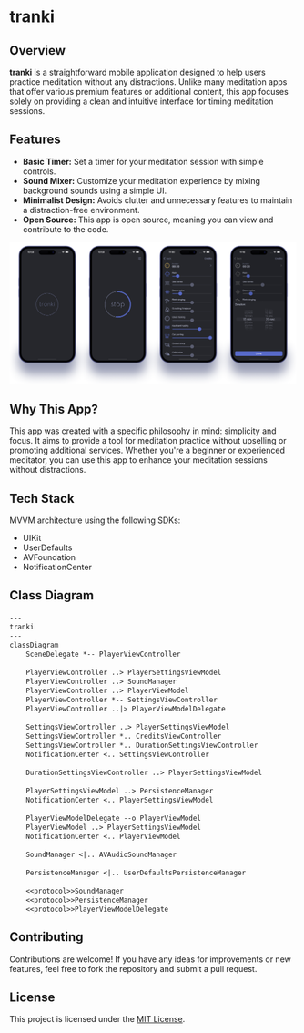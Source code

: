 # tranki
## Overview

**tranki** is a straightforward mobile application designed to help users practice meditation without any distractions. Unlike many meditation apps that offer various premium features or additional content, this app focuses solely on providing a clean and intuitive interface for timing meditation sessions.

## Features
- **Basic Timer:** Set a timer for your meditation session with simple controls.
- **Sound Mixer:** Customize your meditation experience by mixing background sounds using a simple UI.
- **Minimalist Design:** Avoids clutter and unnecessary features to maintain a distraction-free environment.
- **Open Source:** This app is open source, meaning you can view and contribute to the code.

![Screenshots](readme_assets/screenshots.png)

## Why This App?

This app was created with a specific philosophy in mind: simplicity and focus. It aims to provide a tool for meditation practice without upselling or promoting additional services. Whether you're a beginner or experienced meditator, you can use this app to enhance your meditation sessions without distractions.

## Tech Stack

MVVM architecture using the following SDKs:

- UIKit
- UserDefaults
- AVFoundation
- NotificationCenter

## Class Diagram

```mermaid
---
tranki
---
classDiagram
    SceneDelegate *-- PlayerViewController

    PlayerViewController ..> PlayerSettingsViewModel
    PlayerViewController ..> SoundManager
    PlayerViewController ..> PlayerViewModel
    PlayerViewController *-- SettingsViewController
    PlayerViewController ..|> PlayerViewModelDelegate

    SettingsViewController ..> PlayerSettingsViewModel
    SettingsViewController *.. CreditsViewController
    SettingsViewController *.. DurationSettingsViewController
    NotificationCenter <.. SettingsViewController

    DurationSettingsViewController ..> PlayerSettingsViewModel

    PlayerSettingsViewModel ..> PersistenceManager
    NotificationCenter <.. PlayerSettingsViewModel

    PlayerViewModelDelegate --o PlayerViewModel
    PlayerViewModel ..> PlayerSettingsViewModel
    NotificationCenter <.. PlayerViewModel

    SoundManager <|.. AVAudioSoundManager

    PersistenceManager <|.. UserDefaultsPersistenceManager

    <<protocol>>SoundManager
    <<protocol>>PersistenceManager
    <<protocol>>PlayerViewModelDelegate
```

## Contributing

Contributions are welcome! If you have any ideas for improvements or new features, feel free to fork the repository and submit a pull request.

## License

This project is licensed under the [MIT License](LICENSE.txt).